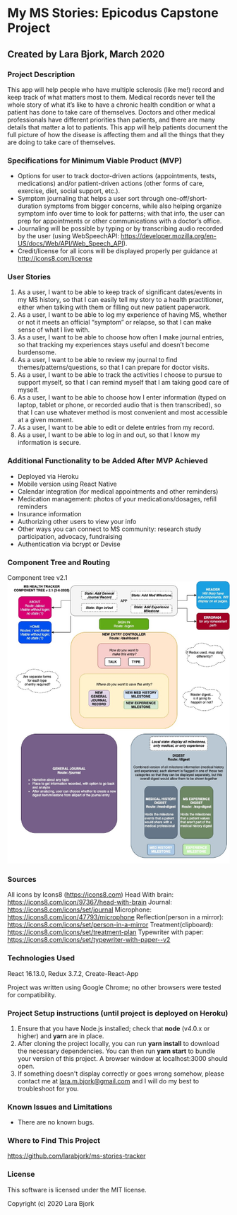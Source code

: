 
# My MS Stories: Epicodus Capstone Project
## Created by Lara Bjork, March 2020

### Project Description
This app will help people who have multiple sclerosis (like me!) record and keep track of what matters most to them. Medical records never tell the whole story of what it’s like to have a chronic health condition or what a patient has done to take care of themselves. Doctors and other medical professionals have different priorities than patients, and there are many details that matter a lot to patients. This app will help patients document the full picture of how the disease is affecting them and all the things that they are doing to take care of themselves.

### Specifications for Minimum Viable Product (MVP)
* Options for user to track doctor-driven actions (appointments, tests, medications) and/or patient-driven actions (other forms of care, exercise, diet, social support, etc.).
* Symptom journaling that helps a user sort through one-off/short-duration symptoms from bigger concerns, while also helping organize symptom info over time to look for patterns; with that info, the user can prep for appointments or other communications with a doctor’s office.
* Journaling will be possible by typing or by transcribing audio recorded by the user (using WebSpeechAPI: https://developer.mozilla.org/en-US/docs/Web/API/Web_Speech_API).
* Credit/license for all icons will be displayed properly per guidance at http://icons8.com/license

### User Stories
1. As a user, I want to be able to keep track of significant dates/events in my MS history, so that I can easily tell my story to a health practitioner, either when talking with them or filling out new patient paperwork.
2. As a user, I want to be able to log my experience of having MS, whether or not it meets an official “symptom” or relapse, so that I can make sense of what I live with.
3. As a user, I want to be able to choose how often I make journal entries, so that tracking my experiences stays useful and doesn’t become burdensome.
4. As a user, I want to be able to review my journal to find themes/patterns/questions, so that I can prepare for doctor visits.
5. As a user, I want to be able to track the activities I choose to pursue to support myself, so that I can remind myself that I am taking good care of myself.
6. As a user, I want to be able to choose how I enter information (typed on laptop, tablet or phone, or recorded audio that is then transcribed), so that I can use whatever method is most convenient and most accessible at a given moment.
7. As a user, I want to be able to edit or delete entries from my record.
8. As a user, I want to be able to log in and out, so that I know my information is secure.

### Additional Functionality to be Added After MVP Achieved
  * Deployed via Heroku
  * Mobile version using React Native
  * Calendar integration (for medical appointments and other reminders)
  * Medication management: photos of your medications/dosages, refill reminders
  * Insurance information
  * Authorizing other users to view your info
  * Other ways you can connect to MS community: research study participation, advocacy, fundraising
  * Authentication via bcrypt or Devise

### Component Tree and Routing
Component tree v2.1 ![MS-Tracker-Component-Tree-v2.1](/MS-Tracker-Component-Tree-v2.1.jpg)

### Sources
All icons by Icons8 (https://icons8.com)
Head With brain: https://icons8.com/icon/97367/head-with-brain
Journal: https://icons8.com/icons/set/journal
Microphone: https://icons8.com/icon/47793/microphone
Reflection(person in a mirror): https://icons8.com/icons/set/person-in-a-mirror
Treatment(clipboard): https://icons8.com/icons/set/treatment-plan
Typewriter with paper: https://icons8.com/icons/set/typewriter-with-paper--v2

### Technologies Used
React 16.13.0, Redux 3.7.2, Create-React-App

Project was written using Google Chrome; no other browsers were tested for compatibility.

### Project Setup instructions (until project is deployed on Heroku)
1. Ensure that you have Node.js installed; check that **node** (v4.0.x or higher) and **yarn**
 are in place.
2. After cloning the project locally, you can run **yarn install** to download the necessary dependencies. You can then run **yarn start** to bundle your version of this project. A browser window at localhost:3000 should open.
3. If something doesn't display correctly or goes wrong somehow, please contact me at <lara.m.bjork@gmail.com> and I will do my best to troubleshoot for you.


### Known Issues and Limitations
  * There are no known bugs.

### Where to Find This Project
https://github.com/larabjork/ms-stories-tracker

### License
This software is licensed under the MIT license.

Copyright (c) 2020 Lara Bjork
